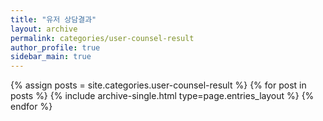 ```yaml
---
title: "유저 상담결과"
layout: archive
permalink: categories/user-counsel-result
author_profile: true
sidebar_main: true
---
```



{% assign posts = site.categories.user-counsel-result %}
{% for post in posts %} {% include archive-single.html type=page.entries_layout %} {% endfor %}